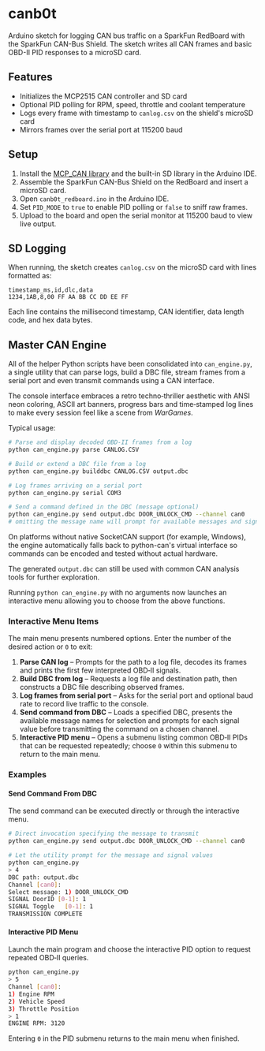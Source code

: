 # canb0t

Arduino sketch for logging CAN bus traffic on a SparkFun RedBoard with the SparkFun CAN-Bus Shield. The sketch writes all CAN frames and basic OBD-II PID responses to a microSD card.

## Features
- Initializes the MCP2515 CAN controller and SD card
- Optional PID polling for RPM, speed, throttle and coolant temperature
- Logs every frame with timestamp to `canlog.csv` on the shield's microSD card
- Mirrors frames over the serial port at 115200 baud

## Setup
1. Install the [MCP_CAN library](https://github.com/coryjfowler/MCP_CAN_lib) and the built-in SD library in the Arduino IDE.
2. Assemble the SparkFun CAN-Bus Shield on the RedBoard and insert a microSD card.
3. Open `canb0t_redboard.ino` in the Arduino IDE.
4. Set `PID_MODE` to `true` to enable PID polling or `false` to sniff raw frames.
5. Upload to the board and open the serial monitor at 115200 baud to view live output.

## SD Logging
When running, the sketch creates `canlog.csv` on the microSD card with lines formatted as:

```
timestamp_ms,id,dlc,data
1234,1AB,8,00 FF AA BB CC DD EE FF
```

Each line contains the millisecond timestamp, CAN identifier, data length code, and hex data bytes.

## Master CAN Engine
All of the helper Python scripts have been consolidated into
`can_engine.py`, a single utility that can parse logs, build a DBC file,
stream frames from a serial port and even transmit commands using a CAN
interface.

The console interface embraces a retro techno‑thriller aesthetic with
ANSI neon coloring, ASCII art banners, progress bars and time‑stamped log
lines to make every session feel like a scene from *WarGames*.

Typical usage:

```bash
# Parse and display decoded OBD-II frames from a log
python can_engine.py parse CANLOG.CSV

# Build or extend a DBC file from a log
python can_engine.py builddbc CANLOG.CSV output.dbc

# Log frames arriving on a serial port
python can_engine.py serial COM3

# Send a command defined in the DBC (message optional)
python can_engine.py send output.dbc DOOR_UNLOCK_CMD --channel can0
# omitting the message name will prompt for available messages and signals
```

On platforms without native SocketCAN support (for example, Windows),
the engine automatically falls back to python-can's virtual interface so
commands can be encoded and tested without actual hardware.

The generated `output.dbc` can still be used with common CAN analysis
tools for further exploration.

Running `python can_engine.py` with no arguments now launches an
interactive menu allowing you to choose from the above functions.

### Interactive Menu Items

The main menu presents numbered options. Enter the number of the desired
action or `0` to exit:

1. **Parse CAN log** – Prompts for the path to a log file, decodes its
   frames and prints the first few interpreted OBD‑II signals.
2. **Build DBC from log** – Requests a log file and destination path, then
   constructs a DBC file describing observed frames.
3. **Log frames from serial port** – Asks for the serial port and optional
   baud rate to record live traffic to the console.
4. **Send command from DBC** – Loads a specified DBC, presents the available
   message names for selection and prompts for each signal value before
   transmitting the command on a chosen channel.
5. **Interactive PID menu** – Opens a submenu listing common OBD‑II PIDs
   that can be requested repeatedly; choose `0` within this submenu to
   return to the main menu.

### Examples

#### Send Command From DBC

The send command can be executed directly or through the interactive menu.

```bash
# Direct invocation specifying the message to transmit
python can_engine.py send output.dbc DOOR_UNLOCK_CMD --channel can0

# Let the utility prompt for the message and signal values
python can_engine.py
> 4
DBC path: output.dbc
Channel [can0]:
Select message: 1) DOOR_UNLOCK_CMD
SIGNAL DoorID [0-1]: 1
SIGNAL Toggle   [0-1]: 1
TRANSMISSION COMPLETE
```

#### Interactive PID Menu

Launch the main program and choose the interactive PID option to request
repeated OBD‑II queries.

```bash
python can_engine.py
> 5
Channel [can0]:
1) Engine RPM
2) Vehicle Speed
3) Throttle Position
> 1
ENGINE RPM: 3120
```

Entering `0` in the PID submenu returns to the main menu when finished.
